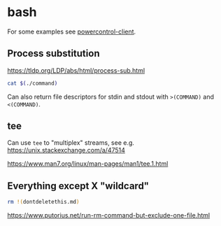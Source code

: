 # bash

For some examples see [powercontrol-client](https://github.com/s4b7r/powercontrol-client/blob/main/reset-clienstate.sh).

## Process substitution

https://tldp.org/LDP/abs/html/process-sub.html

```bash
cat $(./command)
```

Can also return file descriptors for stdin and stdout with `>(COMMAND)` and `<(COMMAND)`.

## tee

Can use `tee` to "multiplex" streams, see e.g. https://unix.stackexchange.com/a/47514

https://www.man7.org/linux/man-pages/man1/tee.1.html

## Everything except X "wildcard"

```bash
rm !(dontdeletethis.md)
```

https://www.putorius.net/run-rm-command-but-exclude-one-file.html
